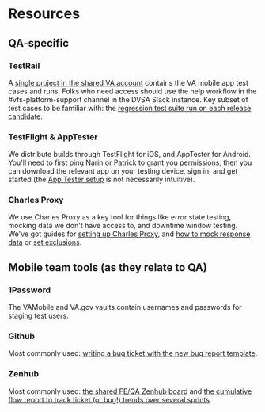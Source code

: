 # Resources

## QA-specific 
### TestRail
A [single project in the shared VA account](https://dsvavsp.testrail.io/index.php?/runs/overview/29) contains the VA mobile app test cases and runs. Folks who need access should use the help workflow in the #vfs-platform-support channel in the DVSA Slack instance. Key subset of test cases to be familiar with: the [regression test suite run on each release candidate](https://dsvavsp.testrail.io/index.php?/suites/view/92&group_by=cases:section_id&group_order=desc&display_deleted_cases=0&group_id=2160).

### TestFlight & AppTester
We distribute builds through TestFlight for iOS, and AppTester for Android. You'll need to first ping Narin or Patrick to grant you permissions, then you can download the relevant app on your testing device, sign in, and get started (the [App Tester setup](https://docs.google.com/document/d/1UFuUHgzAZIPQolR_ja3qv6MnAqWgXL8tEQAX7h7FjzE/edit?usp=sharing) is not necessarily intuitive).

### Charles Proxy
We use Charles Proxy as a key tool for things like error state testing, mocking data we don't have access to, and downtime window testing. We've got guides for [setting up Charles Proxy](https://docs.google.com/document/d/1nUJCIfGTap6RJK_E6xqiKF0OQ4yH-gmi/edit?usp=sharing&ouid=116379542377954476916&rtpof=true&sd=true), and [how to mock response data](https://docs.google.com/document/d/10qeXwn55uGnx9wXj0FmKdLyh-dxwDNWj/edit?usp=sharing&ouid=116379542377954476916&rtpof=true&sd=true) or [set exclusions](https://docs.google.com/document/d/1_obvBLHnTTNZGb5N1Rezq8duZhy-rZ1g/edit).

## Mobile team tools (as they relate to QA)
### 1Password
The VAMobile and VA.gov vaults contain usernames and passwords for staging test users.

### Github
Most commonly used: [writing a bug ticket with the new bug report template](https://github.com/department-of-veterans-affairs/va-mobile-app/issues/new?assignees=&labels=bug&template=bug-report.md&title=BUG+-+%5BSEVERITY%5D+-+%5BiOS%2FAndroid%2FAll%5D+-+%5BShort+description%5D). 

### Zenhub
Most commonly used: [the shared FE/QA Zenhub board](https://app.zenhub.com/workspaces/va-mobile-frontendqa-60f1a34998bc75000f2a489f/board) and [the cumulative flow report to track ticket (or bug!) trends over several sprints](https://app.zenhub.com/workspaces/va-mobile-frontendqa-60f1a34998bc75000f2a489f/reports/cumulative?df=05-02-2021&dr=12m&dt=05-02-2022&labels[]=bug&notLabels[]=&p[]=Closed&r=).

